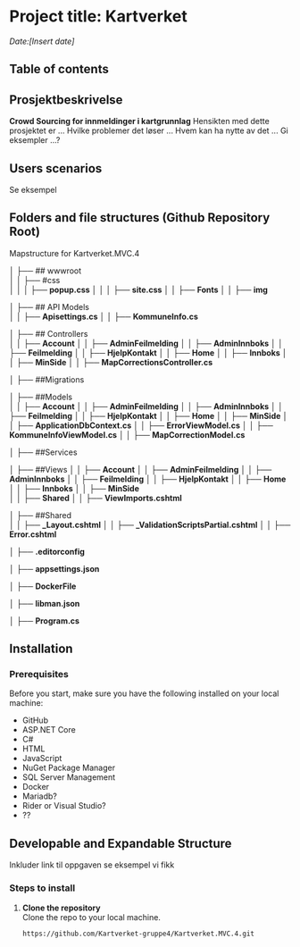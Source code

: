 # Project title: Kartverket
*Date:[Insert date]*  

## Table of contents 

## Prosjektbeskrivelse 
**Crowd Sourcing for innmeldinger i kartgrunnlag** 
Hensikten med dette prosjektet er ... 
Hvilke problemer det løser ...
Hvem kan ha nytte av det ...
Gi eksempler ...? 

## Users scenarios
Se eksempel 

## Folders and file structures (Github Repository Root) 
Mapstructure for Kartverket.MVC.4

│   ├── ## wwwroot         
│   │   ├── #css        
│   │   │   ├── **popup.css** 
│   │   │   ├── **site.css** 
│   │   ├── **Fonts** 
│   │   ├── **img**  

│   ├── ## API Models      
│   │   ├── **Apisettings.cs** 
│   │   ├── **KommuneInfo.cs** 

│   ├── ## Controllers      
│   │   ├── **Account**
│   │   ├── **AdminFeilmelding**
│   │   ├── **AdminInnboks**
│   │   ├── **Feilmelding**
│   │   ├── **HjelpKontakt**
│   │   ├── **Home**
│   │   ├── **Innboks**
│   │   ├── **MinSide**
│   │   ├── **MapCorrectionsController.cs**

│   ├── ##Migrations                      

│   ├── ##Models  
│   │   ├── **Account**
│   │   ├── **AdminFeilmelding**
│   │   ├── **AdminInnboks**
│   │   ├── **Feilmelding**
│   │   ├── **HjelpKontakt**
│   │   ├── **Home**
│   │   ├── **MinSide**
│   │   ├── **ApplicationDbContext.cs**
│   │   ├── **ErrorViewModel.cs**
│   │   ├── **KommuneInfoViewModel.cs**
│   │   ├── **MapCorrectionModel.cs**

│   ├── ##Services         

│   ├── ##Views 
│   │   ├── **Account**
│   │   ├── **AdminFeilmelding**
│   │   ├── **AdminInnboks**
│   │   ├── **Feilmelding**
│   │   ├── **HjelpKontakt**
│   │   ├── **Home**
│   │   ├── **Innboks**
│   │   ├── **MinSide**  
│   │   ├── **Shared** 
│   │   ├── **ViewImports.cshtml**         

│   ├── ##Shared  
│   │   ├── **_Layout.cshtml** 
│   │   ├── **_ValidationScriptsPartial.cshtml**
│   │   ├── **Error.cshtml**

│   ├── **.editorconfig**

│   ├── **appsettings.json**

│   ├── **DockerFile**  

│   ├── **libman.json**      

│   ├── **Program.cs**
</pre>

## Installation 

### Prerequisites
Before you start, make sure you have the following installed on your local machine:

- GitHub
- ASP.NET Core
- C#
- HTML
- JavaScript
- NuGet Package Manager
- SQL Server Management
- Docker
- Mariadb?
- Rider or Visual Studio?
- ??

## Developable and Expandable Structure
Inkluder link til oppgaven se eksempel vi fikk 

### Steps to install 
1. **Clone the repository**  
   Clone the repo to your local machine.
   ```bash
   https://github.com/Kartverket-gruppe4/Kartverket.MVC.4.git




